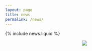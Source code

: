 ```yaml
---
layout: page
title: news
permalink: /news/
---
```


{% include news.liquid %}

<a href="https://clustrmaps.com/site/1byoo"  title="Visit tracker"><center><img src="//www.clustrmaps.com/map_v2.png?d=Y5vOA9MbFeonFP1gWZwPij-UE7Yu_cMPmi6iVMO89PE&cl=ffffff"/></center></a>
